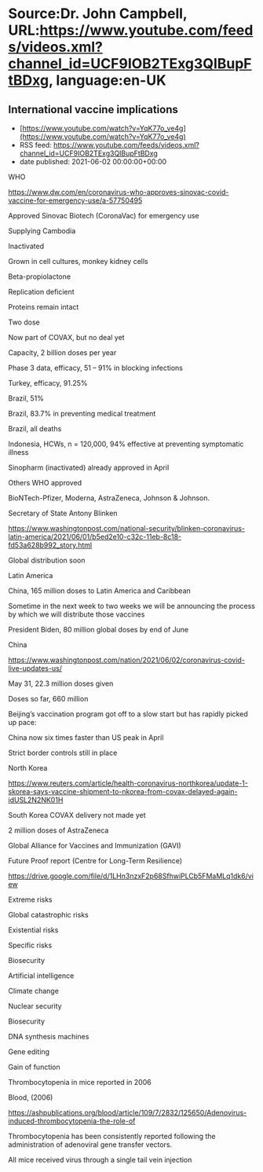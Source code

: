 # Source:Dr. John Campbell, URL:https://www.youtube.com/feeds/videos.xml?channel_id=UCF9IOB2TExg3QIBupFtBDxg, language:en-UK

## International vaccine implications
 - [https://www.youtube.com/watch?v=YqK77o_ve4g](https://www.youtube.com/watch?v=YqK77o_ve4g)
 - RSS feed: https://www.youtube.com/feeds/videos.xml?channel_id=UCF9IOB2TExg3QIBupFtBDxg
 - date published: 2021-06-02 00:00:00+00:00

WHO

https://www.dw.com/en/coronavirus-who-approves-sinovac-covid-vaccine-for-emergency-use/a-57750495

Approved Sinovac Biotech (CoronaVac) for emergency use

Supplying Cambodia
 
Inactivated 
 
Grown in cell cultures, monkey kidney cells

Beta-propiolactone

Replication deficient

Proteins remain intact

Two dose

Now part of COVAX, but no deal yet

Capacity, 2 billion doses per year

Phase 3 data, efficacy, 51 – 91% in blocking infections

Turkey, efficacy, 91.25% 

Brazil, 51%

Brazil, 83.7% in preventing medical treatment

Brazil, all deaths

Indonesia, HCWs, n = 120,000, 94% effective at preventing symptomatic illness

Sinopharm (inactivated) already approved in April

Others WHO approved

BioNTech-Pfizer, Moderna, AstraZeneca, Johnson & Johnson.

Secretary of State Antony Blinken

https://www.washingtonpost.com/national-security/blinken-coronavirus-latin-america/2021/06/01/b5ed2e10-c32c-11eb-8c18-fd53a628b992_story.html

Global distribution soon

Latin America

China, 165 million doses to Latin America and Caribbean

Sometime in the next week to two weeks we will be announcing the process by which we will distribute those vaccines

President Biden, 80 million global doses by end of June

China

https://www.washingtonpost.com/nation/2021/06/02/coronavirus-covid-live-updates-us/

May 31, 22.3 million doses given

Doses so far, 660 million

Beijing’s vaccination program got off to a slow start but has rapidly picked up pace: 

China now six times faster than US peak in April

Strict border controls still in place

North Korea 

https://www.reuters.com/article/health-coronavirus-northkorea/update-1-skorea-says-vaccine-shipment-to-nkorea-from-covax-delayed-again-idUSL2N2NK01H

South Korea COVAX delivery not made yet

2 million doses of AstraZeneca

Global Alliance for Vaccines and Immunization (GAVI)

Future Proof report (Centre for Long-Term Resilience)

https://drive.google.com/file/d/1LHn3nzxF2p68SfhwiPLCb5FMaMLq1dk6/view

Extreme risks

Global catastrophic risks

Existential risks

Specific risks

Biosecurity

Artificial intelligence

Climate change

Nuclear security

Biosecurity

DNA synthesis machines

Gene editing

Gain of function

Thrombocytopenia in mice reported in 2006

Blood, (2006)

https://ashpublications.org/blood/article/109/7/2832/125650/Adenovirus-induced-thrombocytopenia-the-role-of

Thrombocytopenia has been consistently reported following the administration of adenoviral gene transfer vectors. 

All mice received virus through a single tail vein injection


